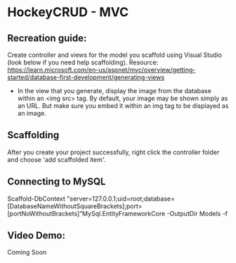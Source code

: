 # HockeyCRUD - MVC 

## Recreation guide:
Create controller and views for the model you scaffold using Visual Studio (look below if you need help scaffolding).
   Resource: https://learn.microsoft.com/en-us/aspnet/mvc/overview/getting-started/database-first-development/generating-views
   - In the view that you generate, display the image from the database within an \<img src\> tag. By default, your image may be shown simply as an URL. But make sure you embed it within an img tag to be displayed as an image.
     
## Scaffolding
After you create your project successfully, right click the controller folder and choose 'add scaffolded item'.

## Connecting to MySQL
Scaffold-DbContext "server=127.0.0.1;uid=root;database=[DatabaseNameWithoutSquareBrackets];port=[portNoWithoutBrackets]”MySql.EntityFrameworkCore -OutputDir Models -f

## Video Demo:
Coming Soon
